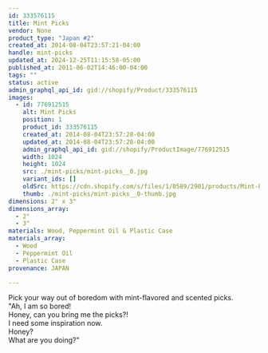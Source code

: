 ```yaml
---
id: 333576115
title: Mint Picks
vendor: None
product_type: "Japan #2"
created_at: 2014-08-04T23:57:21-04:00
handle: mint-picks
updated_at: 2024-12-25T11:15:58-05:00
published_at: 2011-06-02T14:46:00-04:00
tags: ""
status: active
admin_graphql_api_id: gid://shopify/Product/333576115
images:
  - id: 776912515
    alt: Mint Picks
    position: 1
    product_id: 333576115
    created_at: 2014-08-04T23:57:28-04:00
    updated_at: 2014-08-04T23:57:28-04:00
    admin_graphql_api_id: gid://shopify/ProductImage/776912515
    width: 1024
    height: 1024
    src: ./mint-picks/mint-picks__0.jpg
    variant_ids: []
    oldSrc: https://cdn.shopify.com/s/files/1/0589/2901/products/Mint-Picks.jpeg?v=1407211048
    thumb: ./mint-picks/mint-picks__0-thumb.jpg
dimensions: 2" x 3"
dimensions_array:
  - 2"
  - 3"
materials: Wood, Peppermint Oil & Plastic Case
materials_array:
  - Wood
  - Peppermint Oil
  - Plastic Case
provenance: JAPAN

---
```


Pick your way out of boredom with mint-flavored and scented picks.  
"Ah, I am so bored!  
Honey, can you bring me the picks?!  
I need some inspiration now.  
Honey?  
What are you doing?"